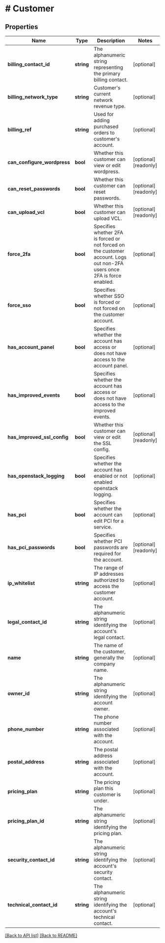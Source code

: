 # # Customer

## Properties

Name | Type | Description | Notes
------------ | ------------- | ------------- | -------------
**billing_contact_id** | **string** | The alphanumeric string representing the primary billing contact. | [optional]
**billing_network_type** | **string** | Customer&#39;s current network revenue type. | [optional]
**billing_ref** | **string** | Used for adding purchased orders to customer&#39;s account. | [optional]
**can_configure_wordpress** | **bool** | Whether this customer can view or edit wordpress. | [optional] [readonly]
**can_reset_passwords** | **bool** | Whether this customer can reset passwords. | [optional] [readonly]
**can_upload_vcl** | **bool** | Whether this customer can upload VCL. | [optional] [readonly]
**force_2fa** | **bool** | Specifies whether 2FA is forced or not forced on the customer account. Logs out non-2FA users once 2FA is force enabled. | [optional]
**force_sso** | **bool** | Specifies whether SSO is forced or not forced on the customer account. | [optional]
**has_account_panel** | **bool** | Specifies whether the account has access or does not have access to the account panel. | [optional]
**has_improved_events** | **bool** | Specifies whether the account has access or does not have access to the improved events. | [optional]
**has_improved_ssl_config** | **bool** | Whether this customer can view or edit the SSL config. | [optional] [readonly]
**has_openstack_logging** | **bool** | Specifies whether the account has enabled or not enabled openstack logging. | [optional]
**has_pci** | **bool** | Specifies whether the account can edit PCI for a service. | [optional]
**has_pci_passwords** | **bool** | Specifies whether PCI passwords are required for the account. | [optional] [readonly]
**ip_whitelist** | **string** | The range of IP addresses authorized to access the customer account. | [optional]
**legal_contact_id** | **string** | The alphanumeric string identifying the account&#39;s legal contact. | [optional]
**name** | **string** | The name of the customer, generally the company name. | [optional]
**owner_id** | **string** | The alphanumeric string identifying the account owner. | [optional]
**phone_number** | **string** | The phone number associated with the account. | [optional]
**postal_address** | **string** | The postal address associated with the account. | [optional]
**pricing_plan** | **string** | The pricing plan this customer is under. | [optional]
**pricing_plan_id** | **string** | The alphanumeric string identifying the pricing plan. | [optional]
**security_contact_id** | **string** | The alphanumeric string identifying the account&#39;s security contact. | [optional]
**technical_contact_id** | **string** | The alphanumeric string identifying the account&#39;s technical contact. | [optional]

[[Back to API list]](../../README.md#endpoints) [[Back to README]](../../README.md)
